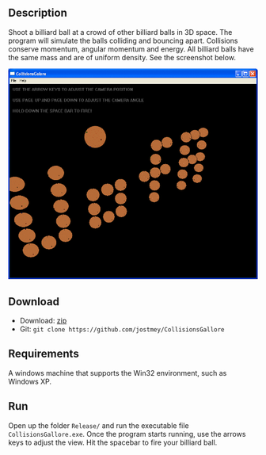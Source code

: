 ## Description

Shoot a billiard ball at a crowd of other billiard balls in 3D space. The program will simulate the balls colliding and bouncing apart. Collisions conserve momentum, angular momentum and energy. All billiard balls have the same mass and are of uniform density. See the screenshot below.

![alt text](Screenshots/animation.gif "Animation of Physics Simulation")

## Download

* Download: [zip](https://github.com/jostmey/CollisionsGallore/zipball/master)
* Git: `git clone https://github.com/jostmey/CollisionsGallore`

## Requirements

A windows machine that supports the Win32 environment, such as Windows XP.

## Run

Open up the folder `Release/` and run the executable file `CollisionsGallore.exe`. Once the program starts running, use the arrows keys to adjust the view. Hit the spacebar to fire your billiard ball.
